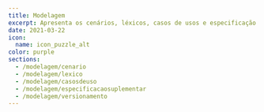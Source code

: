 ```yaml
---
title: Modelagem
excerpt: Apresenta os cenários, léxicos, casos de usos e especificação suplementar do projeto.
date: 2021-03-22
icon:
  name: icon_puzzle_alt
color: purple
sections:
  - /modelagem/cenario
  - /modelagem/lexico
  - /modelagem/casosdeuso
  - /modelagem/especificacaosuplementar
  - /modelagem/versionamento
---
```

